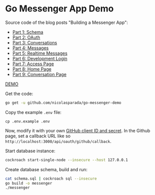 # Go Messenger App Demo

Source code of the blog posts "Building a Messenger App":

- [Part 1: Schema](https://nicolasparada.netlify.com/posts/go-messenger-schema/)
- [Part 2: OAuth](https://nicolasparada.netlify.com/posts/go-messenger-oauth/)
- [Part 3: Conversations](https://nicolasparada.netlify.com/posts/go-messenger-conversations/)
- [Part 4: Messages](https://nicolasparada.netlify.com/posts/go-messenger-messages/)
- [Part 5: Realtime Messages](https://nicolasparada.netlify.com/posts/go-messenger-realtime-messages/)
- [Part 6: Development Login](https://nicolasparada.netlify.com/posts/go-messenger-dev-login/)
- [Part 7: Access Page](https://nicolasparada.netlify.com/posts/go-messenger-access-page/)
- [Part 8: Home Page](https://nicolasparada.netlify.com/posts/go-messenger-home-page/)
- [Part 9: Conversation Page](https://nicolasparada.netlify.com/posts/go-messenger-conversation-page/)

[DEMO](https://go-messenger-demo.herokuapp.com/)

Get the code:
```bash
go get -u github.com/nicolasparada/go-messenger-demo
```

Copy the example `.env` file:
```
cp .env.example .env
```
Now, modify it with your own [GitHub client ID and secret](https://github.com/settings/applications/new). In the Github page, set a callback URL like so `http://localhost:3000/api/oauth/github/callback`.

Start database instance:
```bash
cockroach start-single-node --insecure --host 127.0.0.1
```

Create database schema, build and run:
```bash
cat schema.sql | cockroach sql --insecure
go build -o messenger
./messenger
```
